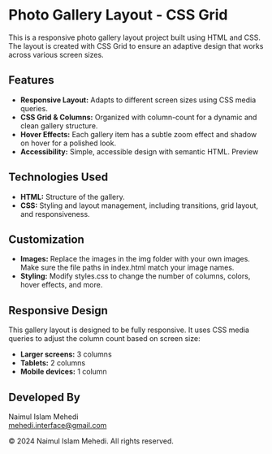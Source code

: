 # Photo Gallery Layout - CSS Grid
This is a responsive photo gallery layout project built using HTML and CSS. The layout is created with CSS Grid to ensure an adaptive design that works across various screen sizes.

## Features
- **Responsive Layout:** Adapts to different screen sizes using CSS media queries.
- **CSS Grid & Columns:** Organized with column-count for a dynamic and clean gallery structure.
- **Hover Effects:** Each gallery item has a subtle zoom effect and shadow on hover for a polished look.
- **Accessibility:** Simple, accessible design with semantic HTML.
Preview
<!-- Replace with an actual preview image if available -->

## Technologies Used
- **HTML:** Structure of the gallery.
- **CSS:** Styling and layout management, including transitions, grid layout, and responsiveness.

## Customization
- **Images:** Replace the images in the img folder with your own images. Make sure the file paths in index.html match your image names.
- **Styling:** Modify styles.css to change the number of columns, colors, hover effects, and more.

## Responsive Design
This gallery layout is designed to be fully responsive. It uses CSS media queries to adjust the column count based on screen size:

- **Larger screens:** 3 columns
- **Tablets:** 2 columns
- **Mobile devices:** 1 column

## Developed By
Naimul Islam Mehedi <br>
mehedi.interface@gmail.com

© 2024 Naimul Islam Mehedi. All rights reserved.